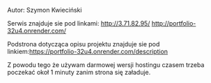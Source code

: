 Autor: Szymon Kwieciński

Serwis znajduje sie pod linkami:
http://3.71.82.95/
http://portfolio-32u4.onrender.com/

Podstrona dotycząca opisu projektu znajduje sie pod linkiem:https://portfolio-32u4.onrender.com/description 

Z powodu tego że używam darmowej wersji hostingu czasem trzeba poczekać okoł 1 minuty zanim strona się załaduje.
